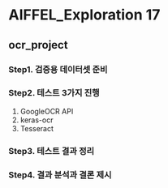 # AIFFEL_Exploration 17
## ocr_project

### Step1. 검증용 데이터셋 준비

### Step2. 테스트 3가지 진행
1. GoogleOCR API
2. keras-ocr
3. Tesseract

### Step3. 테스트 결과 정리

### Step4. 결과 분석과 결론 제시
